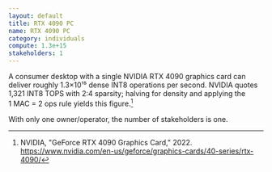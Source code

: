 ```yaml
---
layout: default
title: RTX 4090 PC
name: RTX 4090 PC
category: individuals
compute: 1.3e+15
stakeholders: 1
---
```


A consumer desktop with a single NVIDIA RTX 4090 graphics card can deliver roughly 1.3×10¹⁵ dense INT8 operations per second. NVIDIA quotes 1,321 INT8 TOPS with 2:4 sparsity; halving for density and applying the 1 MAC = 2 ops rule yields this figure.[^1]

With only one owner/operator, the number of stakeholders is one.

[^1]: NVIDIA, "GeForce RTX 4090 Graphics Card," 2022. <https://www.nvidia.com/en-us/geforce/graphics-cards/40-series/rtx-4090/>
